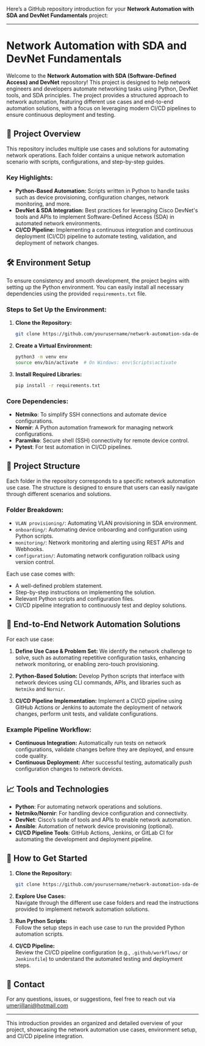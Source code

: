 Here’s a GitHub repository introduction for your **Network Automation with SDA and DevNet Fundamentals** project:

---

# Network Automation with SDA and DevNet Fundamentals

Welcome to the **Network Automation with SDA (Software-Defined Access) and DevNet** repository! This project is designed to help network engineers and developers automate networking tasks using Python, DevNet tools, and SDA principles. The project provides a structured approach to network automation, featuring different use cases and end-to-end automation solutions, with a focus on leveraging modern CI/CD pipelines to ensure continuous deployment and testing.

## 🚀 Project Overview

This repository includes multiple use cases and solutions for automating network operations. Each folder contains a unique network automation scenario with scripts, configurations, and step-by-step guides.

### Key Highlights:
- **Python-Based Automation:** Scripts written in Python to handle tasks such as device provisioning, configuration changes, network monitoring, and more.
- **DevNet & SDA Integration:** Best practices for leveraging Cisco DevNet's tools and APIs to implement Software-Defined Access (SDA) in automated network environments.
- **CI/CD Pipeline:** Implementing a continuous integration and continuous deployment (CI/CD) pipeline to automate testing, validation, and deployment of network changes.

## 🛠️ Environment Setup

To ensure consistency and smooth development, the project begins with setting up the Python environment. You can easily install all necessary dependencies using the provided `requirements.txt` file.

### Steps to Set Up the Environment:
1. **Clone the Repository:**
   ```bash
   git clone https://github.com/yourusername/network-automation-sda-devnet.git
   ```
   
2. **Create a Virtual Environment:**
   ```bash
   python3 -m venv env
   source env/bin/activate  # On Windows: env\Scripts\activate
   ```

3. **Install Required Libraries:**
   ```bash
   pip install -r requirements.txt
   ```

### Core Dependencies:
- **Netmiko**: To simplify SSH connections and automate device configurations.
- **Nornir**: A Python automation framework for managing network configurations.
- **Paramiko**: Secure shell (SSH) connectivity for remote device control.
- **Pytest**: For test automation in CI/CD pipelines.

## 📂 Project Structure

Each folder in the repository corresponds to a specific network automation use case. The structure is designed to ensure that users can easily navigate through different scenarios and solutions.

### Folder Breakdown:
- `VLAN provisioning/`: Automating VLAN provisioning in SDA environment.
- `onboarding/`: Automating device onboarding and configuration using Python scripts.
- `monitoring/`: Network monitoring and alerting using REST APIs and Webhooks.
- `configuration/`: Automating network configuration rollback using version control.
  
Each use case comes with:
- A well-defined problem statement.
- Step-by-step instructions on implementing the solution.
- Relevant Python scripts and configuration files.
- CI/CD pipeline integration to continuously test and deploy solutions.

## 🔄 End-to-End Network Automation Solutions

For each use case:
1. **Define Use Case & Problem Set:** We identify the network challenge to solve, such as automating repetitive configuration tasks, enhancing network monitoring, or enabling zero-touch provisioning.
   
2. **Python-Based Solution:** Develop Python scripts that interface with network devices using CLI commands, APIs, and libraries such as `Netmiko` and `Nornir`.

3. **CI/CD Pipeline Implementation:** Implement a CI/CD pipeline using GitHub Actions or Jenkins to automate the deployment of network changes, perform unit tests, and validate configurations.

### Example Pipeline Workflow:
- **Continuous Integration:** Automatically run tests on network configurations, validate changes before they are deployed, and ensure code quality.
- **Continuous Deployment:** After successful testing, automatically push configuration changes to network devices.

## 📈 Tools and Technologies
- **Python**: For automating network operations and solutions.
- **Netmiko/Nornir**: For handling device configuration and connectivity.
- **DevNet**: Cisco’s suite of tools and APIs to enable network automation.
- **Ansible**: Automation of network device provisioning (optional).
- **CI/CD Pipeline Tools**: GitHub Actions, Jenkins, or GitLab CI for automating the development and deployment pipeline.

## 🌟 How to Get Started

1. **Clone the Repository:**  
   ```bash
   git clone https://github.com/yourusername/network-automation-sda-devnet.git
   ```

2. **Explore Use Cases:**  
   Navigate through the different use case folders and read the instructions provided to implement network automation solutions.

3. **Run Python Scripts:**  
   Follow the setup steps in each use case to run the provided Python automation scripts.

4. **CI/CD Pipeline:**  
   Review the CI/CD pipeline configuration (e.g., `.github/workflows/` or `Jenkinsfile`) to understand the automated testing and deployment steps.

## 📧 Contact

For any questions, issues, or suggestions, feel free to reach out via umerjillani@hotmail.com

---

This introduction provides an organized and detailed overview of your project, showcasing the network automation use cases, environment setup, and CI/CD pipeline integration.
